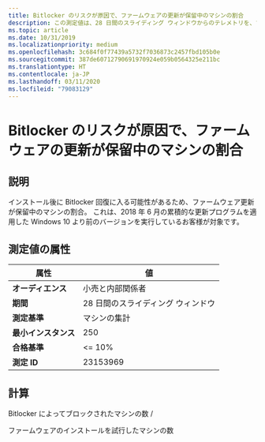 ```yaml
---
title: Bitlocker のリスクが原因で、ファームウェアの更新が保留中のマシンの割合
description: この測定値は、28 日間のスライディング ウィンドウからのテレメトリを、ファームウェアのインストールを試行したマシンに対する Bitlocker によってブロックされたマシンの割合に集計したものです
ms.topic: article
ms.date: 10/31/2019
ms.localizationpriority: medium
ms.openlocfilehash: 3c684f0f77439a5732f7036873c2457fbd105b0e
ms.sourcegitcommit: 387de60712790691970924e059b0564325e211bc
ms.translationtype: HT
ms.contentlocale: ja-JP
ms.lasthandoff: 03/11/2020
ms.locfileid: "79083129"
---
```

# <a name="percent-of-machines-with-pending-firmware-updates-due-to-bitlocker-risk"></a>Bitlocker のリスクが原因で、ファームウェアの更新が保留中のマシンの割合

## <a name="description"></a>説明

インストール後に Bitlocker 回復に入る可能性があるため、ファームウェア更新が保留中のマシンの割合。 これは、2018 年 6 月の累積的な更新プログラムを適用した Windows 10 より前のバージョンを実行しているお客様が対象です。

## <a name="measure-attributes"></a>測定値の属性

|属性|値|
|----|----|
|**オーディエンス**|小売と内部関係者|
|**期間**|28 日間のスライディング ウィンドウ|
|**測定基準**|マシンの集計|
|**最小インスタンス**|250|
|**合格基準**|<= 10%|
|**測定 ID**|23153969|

## <a name="calculation"></a>計算

Bitlocker によってブロックされたマシンの数 /

ファームウェアのインストールを試行したマシンの数

